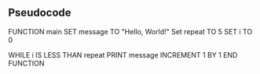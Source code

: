 ## Pseudocode

FUNCTION main
SET message TO "Hello, World!"
Set repeat TO 5
SET i TO 0

WHILE i IS LESS THAN repeat
    PRINT message
    INCREMENT 1 BY 1
END FUNCTION